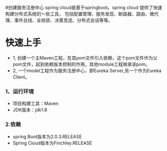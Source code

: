 #创建服务注册中心
spring cloud是基于springboot。spring cloud 提供了快速构建分布式系统的一些工具，
包括配置管理、服务发现、断路器、路由、微代理、事件总线、全局锁、决策竞选、分布式会话等等。
# 快速上手
* 1, 创建一个主Maven工程，在其pom文件引入依赖，这个pom文件作为父pom文件，起到依赖版本控制的作用，其他module工程继承该pom。
* 2, 一个model工程作为服务注册中心，即Eureka Server,另一个作为Eureka Client。
### 1、运行环境
* 项目构建工具：Maven
* JDK版本：jdk1.8
### 2.依赖
* spring Boot版本为2.0.3.RELEASE
* Spring Cloud版本为Finchley.RELEASE